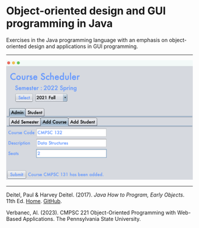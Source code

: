 # Object-oriented design and GUI programming in Java

Exercises in the Java programming language with an emphasis on object-oriented design and applications in GUI programming.

---

![](6_CourseSchedulerGUI/img/05.png)

---

Deitel, Paul & Harvey Deitel. (2017). _Java How to Program, Early Objects_. 11th Ed. [Home](https://deitel.com/java-how-to-program-11-e-early-objects-version/). [GitHub](https://github.com/pdeitel/JavaHowToProgram11e_EarlyObjects).

Verbanec, Al. (2023). CMPSC 221 Object-Oriented Programming with Web-Based Applications. The Pennsylvania State University.
